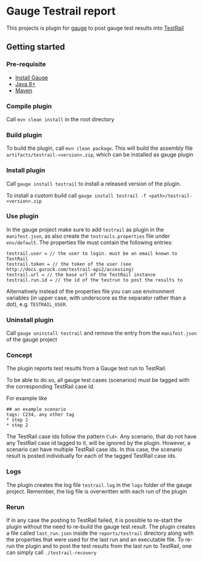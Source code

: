 # Gauge Testrail report

This projects is plugin for [gauge](http://getgauge.io) to post gauge test results into [TestRail](http://http://www.gurock.com/testrail/)

## Getting started

### Pre-requisite

- [Install Gauge](https://docs.gauge.org/installing.html#installation)
- [Java 8+](https://www.java.com/en/download/index.jsp)
- [Maven](https://maven.apache.org/install.html)

### Compile plugin
Call `mvn clean install` in the root directory

### Build plugin
To build the plugin, call `mvn clean package`.
This will build the assembly file `artifacts/testrail-<version>.zip`, which can be installed as gauge plugin

### Install plugin
Call `gauge install testrail` to install a released version of the plugin.

To install a custom build call `gauge install testrail -f <path>/testrail-<version>.zip`

### Use plugin
In the gauge project make sure to add `testrail` as plugin in the `manifest.json`, as also create the `testrails.properties` file under `env/default`.
The properties file must contain the following entries:
```
testrail.user = // the user to login. must be an email known to TestRail
testrail.token = // the token of the user (see http://docs.gurock.com/testrail-api2/accessing)
testrail.url = // the base url of the TestRail instance
testrail.run.id = // the id of the testrun to post the results to
```

Alternatively instead of the properties file you can use environment variables (in upper case, with underscore as the separator rather than a dot), e.g. `TESTRAIL_USER`.

### Uninstall plugin
Call `gauge uninstall testrail` and remove the entry from the `manifest.json` of the gauge project

### Concept
The plugin reports test results from a Gauge test run to TestRail.

To be able to do so, all gauge test cases (scenarios) must be tagged with the corresponding TestRail case id.

For example like
```
## an example scenario
tags: C234, any other tag
* step 1
* step 2
```
The TestRail case ids follow the pattern `C\d+`.
Any scenario, that do not have any TestRail case id tagged to it, will be ignored by the plugin. However, a scenario can have multiple TestRail case ids.
In this case, the scenario result is posted individually for each of the tagged TestRail case ids.

### Logs
The plugin creates the log file `testrail.log` in the `logs` folder of the gauge project. Remember, the log file is overwritten with each run of the plugin

### Rerun
If in any case the posting to TestRail failed, it is possible to re-start the plugin without the need to re-build the gauge test result.
The plugin creates a file called `last_run.json` inside the `reports/testrail` directory along with the properties that were used for the last run and an executable file.
To re-run the plugin and to post the test results from the last run to TestRail, one can simply call `./testrail-recovery`
